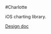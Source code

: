 #Charlotte

iOS charting library.

[Design doc](https://docs.google.com/a/projectfla.com/document/d/1vwFyKstrgsJuzJs3jsb2AjANCFf3R64l0GqEPxMmUBk/edit)
